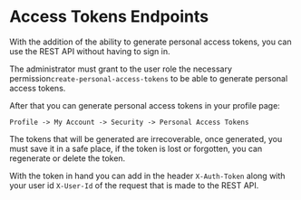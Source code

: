 # Access Tokens Endpoints

With the addition of the ability to generate personal access tokens, you can use the REST API without having to sign in.

The administrator must grant to the user role the necessary permission`create-personal-access-tokens` to be able to generate personal access tokens.

After that you can generate personal access tokens in your profile page:

`Profile -> My Account -> Security -> Personal Access Tokens`

The tokens that will be generated are irrecoverable, once generated, you must save it in a safe place, if the token is lost or forgotten, you can regenerate or delete the token.

With the token in hand you can add in the header `X-Auth-Token` along with your user id `X-User-Id` of the request that is made to the REST API.

